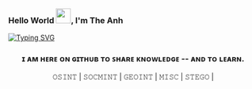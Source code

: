 ### Hello World <img src="https://raw.githubusercontent.com/MartinHeinz/MartinHeinz/master/wave.gif" width="30px">, I'm The Anh
[![Typing SVG](https://readme-typing-svg.demolab.com?font=Goldman&duration=2000&pause=200&color=008505&background=000000&multiline=true&width=400&height=85&lines=%24+whoami;vjz3r;%5Ba.k.a+vizer+%F0%9F%9B%B8%5D)]()
###  <p align="center"> ɪ ᴀᴍ ʜᴇʀᴇ ᴏɴ ɢɪᴛʜᴜʙ ᴛᴏ ꜱʜᴀʀᴇ ᴋɴᴏᴡʟᴇᴅɢᴇ -- ᴀɴᴅ ᴛᴏ ʟᴇᴀʀɴ. </p>
<p align="center">𝙾𝚂𝙸𝙽𝚃 | 𝚂𝙾𝙲𝙼𝙸𝙽𝚃 | 𝙶𝙴𝙾𝙸𝙽𝚃 | 𝙼𝙸𝚂𝙲 | 𝚂𝚃𝙴𝙶𝙾 |</p>
